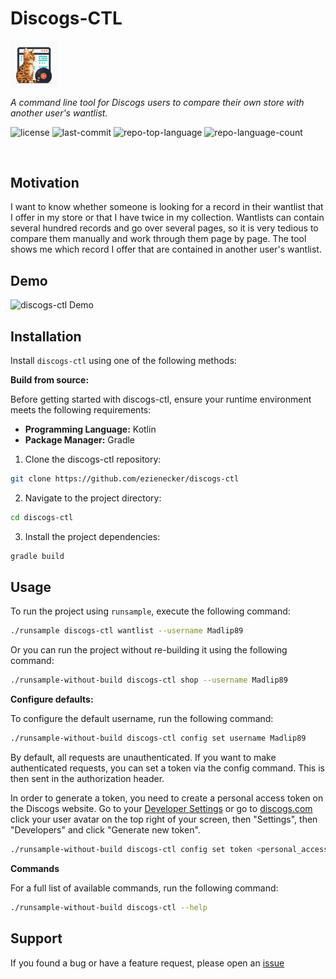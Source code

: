 # Discogs-CTL

<div align="left">
    <img src="docs/discogs-ctl-icon.jpg" width="15%" align="left" style="margin-right: 5px"/>
    <div style="display: inline-block;">
    <p>
	    <em>A command line tool for Discogs users to compare their own store with another user's wantlist.</em>
    </p>
    <p>
        <img src="https://img.shields.io/github/license/ezienecker/discogs-ctl?style=default&logo=opensourceinitiative&logoColor=white&color=0080ff" alt="license">
        <img src="https://img.shields.io/github/last-commit/ezienecker/discogs-ctl?style=default&logo=git&logoColor=white&color=0080ff" alt="last-commit">
        <img src="https://img.shields.io/github/languages/top/ezienecker/discogs-ctl?style=default&color=0080ff" alt="repo-top-language">
        <img src="https://img.shields.io/github/languages/count/ezienecker/discogs-ctl?style=default&color=0080ff" alt="repo-language-count">
    </p>
        <p><!-- default option, no dependency badges. -->
</p>
        <p>
	<!-- default option, no dependency badges. -->
</p>
    </div>
</div>
<br clear="left"/>

##  Motivation

I want to know whether someone is looking for a record in their wantlist that I offer in my store or that I have twice in my collection.
Wantlists can contain several hundred records and go over several pages, so it is very tedious to compare them manually and work through them page by page.
The tool shows me which record I offer that are contained in another user's wantlist.

##  Demo

![discogs-ctl Demo](docs/demo.gif)

##  Installation

Install `discogs-ctl` using one of the following methods:

**Build from source:**

Before getting started with discogs-ctl, ensure your runtime environment meets the following requirements:

- **Programming Language:** Kotlin
- **Package Manager:** Gradle

1. Clone the discogs-ctl repository:
```sh
git clone https://github.com/ezienecker/discogs-ctl
```

2. Navigate to the project directory:
```sh
cd discogs-ctl
```

3. Install the project dependencies:
```sh
gradle build
```

##  Usage

To run the project using `runsample`, execute the following command:

```sh
./runsample discogs-ctl wantlist --username Madlip89
```

Or you can run the project without re-building it using the following command:

```sh
./runsample-without-build discogs-ctl shop --username Madlip89
```

**Configure defaults:**

To configure the default username, run the following command:

```sh
./runsample-without-build discogs-ctl config set username Madlip89
```

By default, all requests are unauthenticated. 
If you want to make authenticated requests, you can set a token via the config command. 
This is then sent in the authorization header.

In order to generate a token, you need to create a personal access token on the Discogs website.
Go to your [Developer Settings](https://www.discogs.com/settings/developers) or go to [discogs.com](https://www.discogs.com) click your user avatar on the top right of your screen, then "Settings", then "Developers" and click "Generate new token".


```sh
./runsample-without-build discogs-ctl config set token <personal_access_token>
```

**Commands**

For a full list of available commands, run the following command:

```sh
./runsample-without-build discogs-ctl --help
```

##  Support

If you found a bug or have a feature request, please open an [issue](https://github.com/ezienecker/discogs-ctl/issues)
